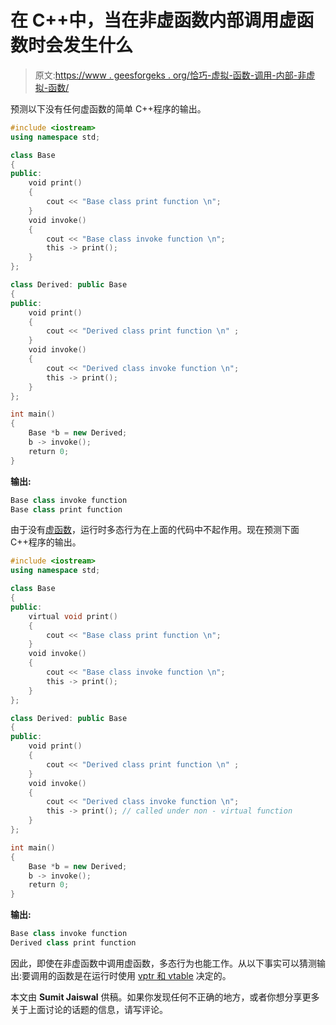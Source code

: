 # 在 C++中，当在非虚函数内部调用虚函数时会发生什么

> 原文:[https://www . geesforgeks . org/恰巧-虚拟-函数-调用-内部-非虚拟-函数/](https://www.geeksforgeeks.org/happens-virtual-function-called-inside-non-virtual-function/)

预测以下没有任何虚函数的简单 C++程序的输出。

```cpp
#include <iostream>
using namespace std;

class Base
{
public:
    void print()
    {
        cout << "Base class print function \n";
    }
    void invoke()
    {
        cout << "Base class invoke function \n";
        this -> print();
    }
};

class Derived: public Base
{
public:
    void print()
    {
        cout << "Derived class print function \n" ;
    }
    void invoke()
    {
        cout << "Derived class invoke function \n";
        this -> print();
    }
};

int main()
{
    Base *b = new Derived;
    b -> invoke();
    return 0;
}
```

**输出:**

```cpp
Base class invoke function
Base class print function
```

由于没有[虚函数](https://www.geeksforgeeks.org/virtual-functions-and-runtime-polymorphism-in-c-set-1-introduction/)，运行时多态行为在上面的代码中不起作用。现在预测下面 C++程序的输出。

```cpp
#include <iostream>
using namespace std;

class Base
{
public:
    virtual void print()
    {
        cout << "Base class print function \n";
    }
    void invoke()
    {
        cout << "Base class invoke function \n";
        this -> print();
    }
};

class Derived: public Base
{
public:
    void print()
    {
        cout << "Derived class print function \n" ;
    }
    void invoke()
    {
        cout << "Derived class invoke function \n";
        this -> print(); // called under non - virtual function
    }
};

int main()
{
    Base *b = new Derived;
    b -> invoke();
    return 0;
}
```

**输出:**

```cpp
Base class invoke function
Derived class print function
```

因此，即使在非虚函数中调用虚函数，多态行为也能工作。从以下事实可以猜测输出:要调用的函数是在运行时使用 [vptr 和 vtable](https://www.geeksforgeeks.org/virtual-functions-and-runtime-polymorphism-in-c-set-1-introduction/) 决定的。

本文由 **Sumit Jaiswal** 供稿。如果你发现任何不正确的地方，或者你想分享更多关于上面讨论的话题的信息，请写评论。